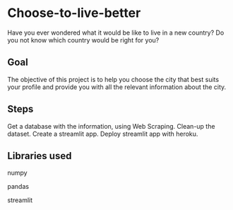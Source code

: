 # Choose-to-live-better

Have you ever wondered what it would be like to live in a new country? Do you not know which country would be right for you? 

## Goal

The objective of this project is to help you choose the city that best suits your profile and provide you with all the relevant information about the city.

## Steps

Get a database with the information, using Web Scraping.
Clean-up the dataset.
Create a streamlit app.
Deploy streamlit app with heroku.

## Libraries used

numpy

pandas

streamlit
